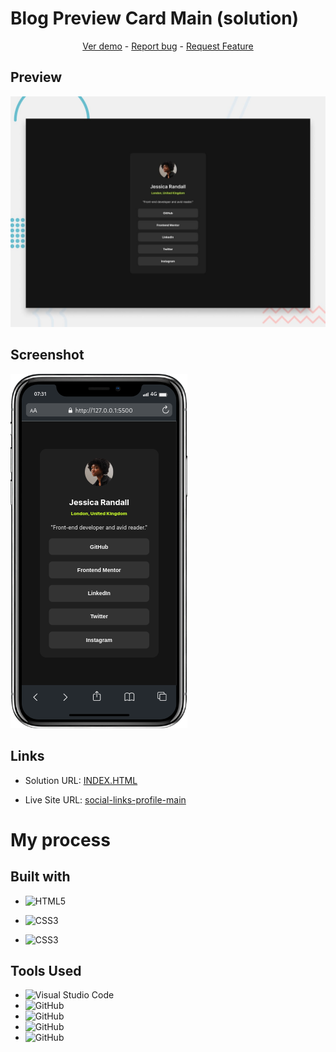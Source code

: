 # Blog Preview Card Main (solution)
<p align="center">
    <a href="https://johanxtheking.github.io/SolutionsLIVE-Frontend-Mentor-Solutions/solutions/social-links-profile-main/">Ver demo</a> -
   <a href="https://github.com/JohanXTheKing/SolutionsLIVE-Frontend-Mentor-Solutions/issues">Report bug</a> -
  <a href="https://github.com/JohanXTheKing/SolutionsLIVE-Frontend-Mentor-Solutions/issues">Request Feature</a>
</p>

## Preview

![IMAGEN](design/desktop-preview.jpg)

## Screenshot

![IMAGEN](assets/images/mobile%20(1).png) 

## Links

- Solution URL: [INDEX.HTML](https://github.com/JohanXTheKing/SolutionsLIVE-Frontend-Mentor-Solutions/tree/main/solutions/social-links-profile-main)


- Live Site URL: [social-links-profile-main](https://johanxtheking.github.io/SolutionsLIVE-Frontend-Mentor-Solutions/solutions/social-links-profile-main/#)

# My process

## Built with
* ![HTML5](https://img.shields.io/badge/html5-%23E34F26.svg?style=for-the-badge&logo=html5&logoColor=white) 

* ![CSS3](https://img.shields.io/badge/css3-%231572B6.svg?style=for-the-badge&logo=css3&logoColor=white)
* ![CSS3](https://img.shields.io/badge/git-brightgreen.svg?style=for-the-badge&logo=git&logoColor=white)

## Tools Used

* ![Visual Studio Code](https://img.shields.io/badge/Visual%20Studio%20Code-0078d7.svg?style=for-the-badge&logo=visual-studio-code&logoColor=white)  
* ![GitHub](https://img.shields.io/badge/github-%23121011.svg?style=for-the-badge&logo=github&logoColor=white)  
* ![GitHub](https://img.shields.io/badge/linux-%23921011.svg?style=for-the-badge&logo=linux&logoColor=white) 
* ![GitHub](https://img.shields.io/badge/brave-%23921072.svg?style=for-the-badge&logo=brave&logoColor=white) 
* ![GitHub](https://img.shields.io/badge/google-%23527041.svg?style=for-the-badge&logo=google&logoColor=white) 
